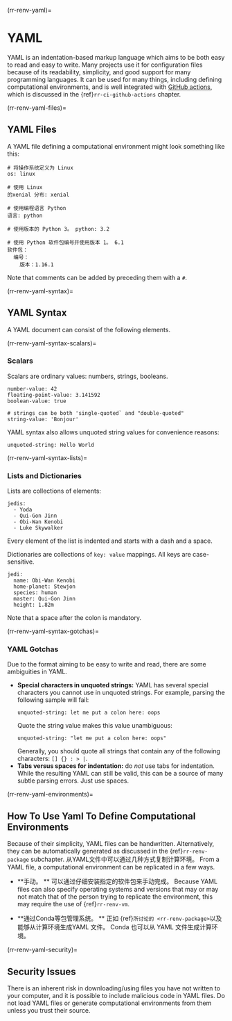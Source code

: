 (rr-renv-yaml)=
# YAML

YAML is an indentation-based markup language which aims to be both easy to read and easy to write. Many projects use it for configuration files because of its readability, simplicity, and good support for many programming languages. It can be used for many things, including defining computational environments, and is well integrated with [GitHub actions](https://travis-ci.org/), which is discussed in the {ref}`rr-ci-github-actions` chapter.

(rr-renv-yaml-files)=
## YAML Files

A YAML file defining a computational environment might look something like this:

```
# 将操作系统定义为 Linux
os: linux

# 使用 Linux
的xenial 分布: xenial

# 使用编程语言 Python
语言: python

# 使用版本的 Python 3。 python: 3.2

# 使用 Python 软件包编号并使用版本 1。 6.1
软件包：
  编号：
    版本：1.16.1
```

Note that comments can be added by preceding them with a `#`.

(rr-renv-yaml-syntax)=
## YAML Syntax

A YAML document can consist of the following elements.

(rr-renv-yaml-syntax-scalars)=
### Scalars

Scalars are ordinary values: numbers, strings, booleans.

```
number-value: 42
floating-point-value: 3.141592
boolean-value: true

# strings can be both 'single-quoted` and "double-quoted"
string-value: 'Bonjour'
```

YAML syntax also allows unquoted string values for convenience reasons:

```
unquoted-string: Hello World
```
(rr-renv-yaml-syntax-lists)=
### Lists and Dictionaries

Lists are collections of elements:

```
jedis:
  - Yoda
  - Qui-Gon Jinn
  - Obi-Wan Kenobi
  - Luke Skywalker
```

Every element of the list is indented and starts with a dash and a space.

Dictionaries are collections of `key: value` mappings. All keys are case-sensitive.

```
jedi:
  name: Obi-Wan Kenobi
  home-planet: Stewjon
  species: human
  master: Qui-Gon Jinn
  height: 1.82m
```

Note that a space after the colon is mandatory.

(rr-renv-yaml-syntax-gotchas)=
### YAML Gotchas

Due to the format aiming to be easy to write and read, there are some ambiguities in YAML.

- **Special characters in unquoted strings:** YAML has several special characters you cannot use in unquoted strings. For example, parsing the following sample will fail:
  ```
  unquoted-string: let me put a colon here: oops
  ```
  Quote the string value makes this value unambiguous:
  ```
  unquoted-string: "let me put a colon here: oops"
  ```
  Generally, you should quote all strings that contain any of the following characters: `[] {} : > |`.
- **Tabs versus spaces for indentation:** do _not_ use tabs for indentation. While the resulting YAML can still be valid, this can be a source of many subtle parsing errors. Just use spaces.

(rr-renv-yaml-environments)=
## How To Use Yaml To Define Computational Environments

Because of their simplicity, YAML files can be handwritten. Alternatively, they can be automatically generated as discussed in the {ref}`rr-renv-package` subchapter. 从YAML文件中可以通过几种方式复制计算环境。 From a YAML file, a computational environment can be replicated in a few ways.

- **手动。 ** 可以通过仔细安装指定的软件包来手动完成。 Because YAML files can also specify operating systems and versions that may or may not match that of the person trying to replicate the environment, this may require the use of {ref}`rr-renv-vm`.

- **通过Conda等包管理系统。 ** 正如 {ref}`所讨论的 <rr-renv-package>`以及能够从计算环境生成YAML 文件。 Conda 也可以从 YAML 文件生成计算环境。

(rr-renv-yaml-security)=
## Security Issues

There is an inherent risk in downloading/using files you have not written to your computer, and it is possible to include malicious code in YAML files. Do not load YAML files or generate computational environments from them unless you trust their source.
